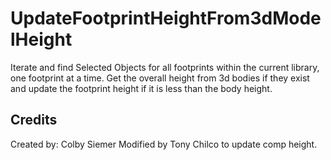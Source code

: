 # UpdateFootprintHeightFrom3dModelHeight
Iterate and find Selected Objects for all footprints within the current library, one footprint at a time. Get the overall height from 3d bodies if they exist and update the footprint height if it is less than the body height.


## Credits
Created by: Colby Siemer
Modified by Tony Chilco to update comp height.